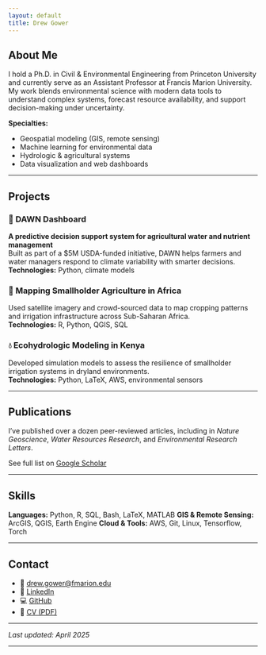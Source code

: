 ```yaml
---
layout: default
title: Drew Gower
---
```


## About Me
I hold a Ph.D. in Civil & Environmental Engineering from Princeton University and currently serve as an Assistant Professor at Francis Marion University. My work blends environmental science with modern data tools to understand complex systems, forecast resource availability, and support decision-making under uncertainty.

**Specialties:**
- Geospatial modeling (GIS, remote sensing)
- Machine learning for environmental data
- Hydrologic & agricultural systems
- Data visualization and web dashboards

---

## Projects
### 🌾 DAWN Dashboard
**A predictive decision support system for agricultural water and nutrient management**  
Built as part of a $5M USDA-funded initiative, DAWN helps farmers and water managers respond to climate variability with smarter decisions.  
**Technologies:** Python, climate models

### 📍 Mapping Smallholder Agriculture in Africa
Used satellite imagery and crowd-sourced data to map cropping patterns and irrigation infrastructure across Sub-Saharan Africa.  
**Technologies:** R, Python, QGIS, SQL

### 💧 Ecohydrologic Modeling in Kenya
Developed simulation models to assess the resilience of smallholder irrigation systems in dryland environments.  
**Technologies:** Python, LaTeX, AWS, environmental sensors

---

## Publications
I’ve published over a dozen peer-reviewed articles, including in *Nature Geoscience*, *Water Resources Research*, and *Environmental Research Letters*.

See full list on [Google Scholar](https://scholar.google.com/citations?user=aOyPejkAAAAJ&hl=en)

---

## Skills
**Languages:** Python, R, SQL, Bash, LaTeX, MATLAB
**GIS & Remote Sensing:** ArcGIS, QGIS, Earth Engine 
**Cloud & Tools:** AWS, Git, Linux, Tensorflow, Torch

---

## Contact
- 📧 [drew.gower@fmarion.edu](mailto:drew.gower@fmarion.edu)  
- 🔗 [LinkedIn](https://www.linkedin.com/in/drew-gower-5b8237a9) 
- 💻 [GitHub](https://github.com/dbg6y)
- 📄 [CV (PDF)](/assets/250430_Gower_CV.pdf) 

---

_Last updated: April 2025_

---

